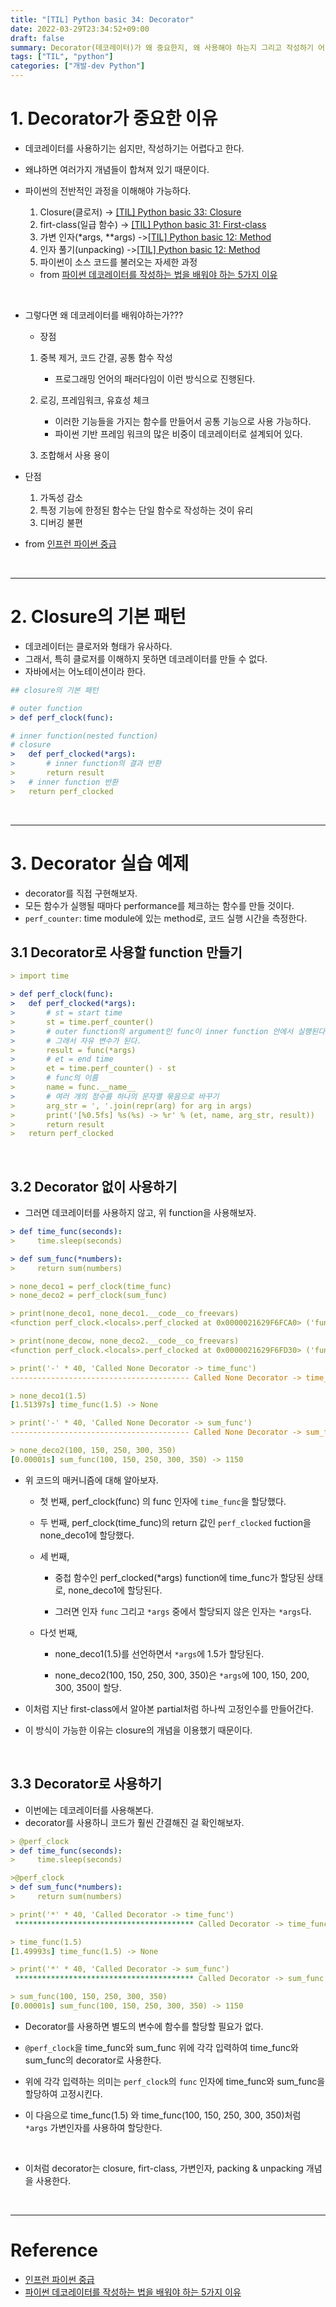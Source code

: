 ```yaml
---
title: "[TIL] Python basic 34: Decorator"
date: 2022-03-29T23:34:52+09:00
draft: false
summary: Decorator(데코레이터)가 왜 중요한지, 왜 사용해야 하는지 그리고 작성하기 어려운 지에 대해 알아본다.
tags: ["TIL", "python"]
categories: ["개발-dev Python"]
---
```


# 1. Decorator가 중요한 이유

- 데코레이터를 사용하기는 쉽지만, 작성하기는 어렵다고 한다.
- 왜냐하면 여러가지 개념들이 합쳐져 있기 때문이다.
- 파이썬의 전반적인 과정을 이해해야 가능하다.

  1. Closure(클로저) -> [[TIL] Python basic 33: Closure](https://jeha00.github.io/post/python_basic/python_basic_33_closure/)
  2. firt-class(일급 함수) -> [[TIL] Python basic 31: First-class](https://jeha00.github.io/post/python_basic/python_basi)
  3. 가변 인자(\*args, \*\*args) ->[[TIL] Python basic 12: Method](https://jeha00.github.io/post/python_basic/python_basic_12/#3-packing-unpacking)
  4. 인자 풀기(unpacking) ->[[TIL] Python basic 12: Method](https://jeha00.github.io/post/python_basic/python_basic_12/#3-packing-unpacking)
  5. 파이썬이 소스 코드를 불러오는 자세한 과정

  - from [파이썬 데코레이터를 작성하는 법을 배워야 하는 5가지 이유](https://www.hanbit.co.kr/media/channel/view.html?cms_code=CMS5689111564)

<br>

- 그렇다면 왜 데코레이터를 배워야하는가???

  - 장점

  1. 중복 제거, 코드 간결, 공통 함수 작성

     - 프로그래밍 언어의 패러다임이 이런 방식으로 진행된다.

  2. 로깅, 프레임워크, 유효성 체크

     - 이러한 기능들을 가지는 함수를 만들어서 공통 기능으로 사용 가능하다.
     - 파이썬 기반 프레임 워크의 많은 비중이 데코레이터로 설계되어 있다.

  3. 조합해서 사용 용이

- 단점

  1. 가독성 감소
  2. 특정 기능에 한정된 함수는 단일 함수로 작성하는 것이 유리
  3. 디버깅 불편

- from [인프런 파이썬 중급](https://www.inflearn.com/course/%ED%94%84%EB%A1%9C%EA%B7%B8%EB%9E%98%EB%B0%8D-%ED%8C%8C%EC%9D%B4%EC%8D%AC-%EC%A4%91%EA%B8%89-%EC%9D%B8%ED%94%84%EB%9F%B0-%EC%98%A4%EB%A6%AC%EC%A7%80%EB%84%90)

<br>

---

# 2. Closure의 기본 패턴

- 데코레이터는 클로저와 형태가 유사하다.
- 그래서, 특히 클로저를 이해하지 못하면 데코레이터를 만들 수 없다.
- 자바에서는 어노테이션이라 한다.

```yml
## closure의 기본 패턴

# outer function
> def perf_clock(func):

# inner function(nested function)
# closure
>   def perf_clocked(*args):
>       # inner function의 결과 반환
>       return result
>   # inner function 반환
>   return perf_clocked
```

<br>

---

# 3. Decorator 실습 예제

- decorator를 직접 구현해보자.
- 모든 함수가 실행될 때마다 performance를 체크하는 함수를 만들 것이다.
- `perf_counter`: time module에 있는 method로, 코드 실행 시간을 측정한다.

## 3.1 Decorator로 사용할 function 만들기

```yml
> import time

> def perf_clock(func):
>   def perf_clocked(*args):
>       # st = start time
>       st = time.perf_counter()
>       # outer function의 argument인 func이 inner function 안에서 실행된다.
>       # 그래서 자유 변수가 된다.
>       result = func(*args)
>       # et = end time
>       et = time.perf_counter() - st
>       # func의 이름
>       name = func.__name__
>       # 여러 개의 정수를 하나의 문자열 묶음으로 바꾸기
>       arg_str = ', '.join(repr(arg) for arg in args)
>       print('[%0.5fs] %s(%s) -> %r' % (et, name, arg_str, result))
>       return result
>   return perf_clocked
```

<br>

## 3.2 Decorator 없이 사용하기

- 그러면 데코레이터를 사용하지 않고, 위 function을 사용해보자.

```yml
> def time_func(seconds):
>     time.sleep(seconds)

> def sum_func(*numbers):
>     return sum(numbers)

> none_deco1 = perf_clock(time_func)
> none_deco2 = perf_clock(sum_func)

> print(none_deco1, none_deco1.__code__co_freevars)
<function perf_clock.<locals>.perf_clocked at 0x0000021629F6FCA0> ('func',)

> print(none_decow, none_deco2.__code__co_freevars)
<function perf_clock.<locals>.perf_clocked at 0x0000021629F6FD30> ('func',)

> print('-' * 40, 'Called None Decorator -> time_func')
---------------------------------------- Called None Decorator -> time_func

> none_deco1(1.5)
[1.51397s] time_func(1.5) -> None

> print('-' * 40, 'Called None Decorator -> sum_func')
---------------------------------------- Called None Decorator -> sum_func

> none_deco2(100, 150, 250, 300, 350)
[0.00001s] sum_func(100, 150, 250, 300, 350) -> 1150
```

- 위 코드의 매커니즘에 대해 알아보자.

  - 첫 번째, perf_clock(func) 의 func 인자에 `time_func`을 할당했다.
  - 두 번째, perf_clock(time_func)의 return 값인 `perf_clocked` fuction을 none_deco1에 할당했다.
  - 세 번째,

    - 중첩 함수인 perf_clocked(\*args) function에 time_func가 할당된 상태로, none_deco1에 할당된다.

    - 그러면 인자 `func` 그리고 `*args` 중에서 할당되지 않은 인자는 `*args`다.

  - 다섯 번째,

    - none_deco1(1.5)를 선언하면서 `*args`에 1.5가 할당된다.

    - none_deco2(100, 150, 250, 300, 350)은 `*args`에 100, 150, 200, 300, 350이 할당.

- 이처럼 지난 first-class에서 알아본 partial처럼 하나씩 고정인수를 만들어간다.
- 이 방식이 가능한 이유는 closure의 개념을 이용했기 때문이다.

<br>

## 3.3 Decorator로 사용하기

- 이번에는 데코레이터를 사용해본다.
- decorator를 사용하니 코드가 훨씬 간결해진 걸 확인해보자.

```yml
> @perf_clock
> def time_func(seconds):
>     time.sleep(seconds)

>@perf_clock
> def sum_func(*numbers):
>     return sum(numbers)

> print('*' * 40, 'Called Decorator -> time_func')
 **************************************** Called Decorator -> time_func

> time_func(1.5)
[1.49993s] time_func(1.5) -> None

> print('*' * 40, 'Called Decorator -> sum_func')
 **************************************** Called Decorator -> sum_func

> sum_func(100, 150, 250, 300, 350)
[0.00001s] sum_func(100, 150, 250, 300, 350) -> 1150
```

- Decorator를 사용하면 별도의 변수에 함수를 할당할 필요가 없다.

- `@perf_clock`을 time_func와 sum_func 위에 각각 입력하여 time_func와 sum_func의 decorator로 사용한다.

- 위에 각각 입력하는 의미는 `perf_clock`의 `func` 인자에 time_func와 sum_func을 할당하여 고정시킨다.

- 이 다음으로 time_func(1.5) 와 time_func(100, 150, 250, 300, 350)처럼 `*args` 가변인자를 사용하여 할당한다.

<br>

- 이처럼 decorator는 closure, firt-class, 가변인자, packing & unpacking 개념을 사용한다.

<br>

---

# Reference

- [인프런 파이썬 중급](https://www.inflearn.com/course/%ED%94%84%EB%A1%9C%EA%B7%B8%EB%9E%98%EB%B0%8D-%ED%8C%8C%EC%9D%B4%EC%8D%AC-%EC%A4%91%EA%B8%89-%EC%9D%B8%ED%94%84%EB%9F%B0-%EC%98%A4%EB%A6%AC%EC%A7%80%EB%84%90)
- [파이썬 데코레이터를 작성하는 법을 배워야 하는 5가지 이유](https://www.hanbit.co.kr/media/channel/view.html?cms_code=CMS5689111564)
